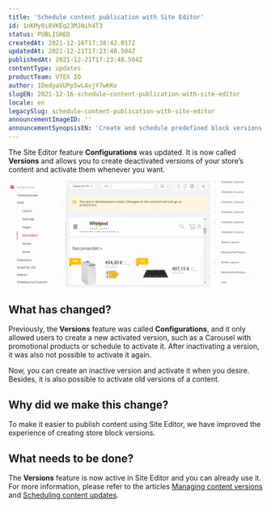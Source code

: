 ```yaml
---
title: 'Schedule content publication with Site Editor'
id: 1nKMy0i8VKEq23MJNih4T3
status: PUBLISHED
createdAt: 2021-12-16T17:38:42.017Z
updatedAt: 2021-12-21T17:23:48.504Z
publishedAt: 2021-12-21T17:23:48.504Z
contentType: updates
productTeam: VTEX IO
author: 1DedyaVUPp5wLAvjY7wKKv
slugEN: 2021-12-16-schedule-content-publication-with-site-editor
locale: en
legacySlug: schedule-content-publication-with-site-editor
announcementImageID: ''
announcementSynopsisEN: 'Create and schedule predefined block versions in Site Editor'
---
```


The Site Editor feature **Configurations** was updated. It is now called **Versions** and allows you to create deactivated versions of your store’s content and activate them whenever you want.

![activating-versions-en](https://raw.githubusercontent.com/vtexdocs/help-center-content/refs/heads/main/docs/en/announcements/2021-12-16-schedule-content-publication-with-site-editor_1.gif)

## What has changed?
Previously, the **Versions** feature was called **Configurations**, and it only allowed users to create a new activated version, such as a Carousel with promotional products or schedule to activate it. After inactivating a version, it was also not possible to activate it again.

Now, you can create an inactive version and activate it when you desire. Besides, it is also possible to activate old versions of a content.

 ## Why did we make this change?
To make it easier to publish content using Site Editor, we have improved the experience of creating store block versions.

## What needs to be done?
The **Versions** feature is now active in Site Editor and you can already use it. For more information, please refer to the articles [Managing content versions](https://help.vtex.com/en/tutorial/gerenciando-versoes-de-conteudo--4loXo98CZncY0NnjKrScbG) and [Scheduling content updates](https://help.vtex.com/en/tutorial/agendando-atualizacoes-de-conteudo--5L93gED3wgSRoWpFJlJ2ns).

